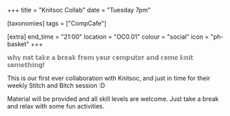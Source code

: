 +++
title = "Knitsoc Collab"
date = "Tuesday 7pm"

[taxonomies]
tags = ["CompCafe"]

[extra]
end_time = "21:00"
location = "OC0.01"
colour = "social"
icon = "ph-basket"
+++

𝕨𝕙𝕪 𝕟𝕠𝕥 𝕥𝕒𝕜𝕖 𝕒 𝕓𝕣𝕖𝕒𝕜 𝕗𝕣𝕠𝕞 𝕪𝕠𝕦𝕣 𝕔𝕠𝕞𝕡𝕦𝕥𝕖𝕣 𝕒𝕟𝕕 𝕔𝕠𝕞𝕖 𝕜𝕟𝕚𝕥 𝕤𝕠𝕞𝕖𝕥𝕙𝕚𝕟𝕘!

This is our first ever collaboration with Knitsoc, and just in time for their weekly Stitch and Bitch session :D

Material will be provided and all skill levels are welcome. Just take a break and relax with some fun activities. 
